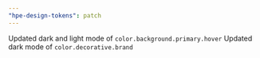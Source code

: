 ```yaml
---
"hpe-design-tokens": patch
---
```


Updated dark and light mode of `color.background.primary.hover`
Updated dark mode of `color.decorative.brand` 
